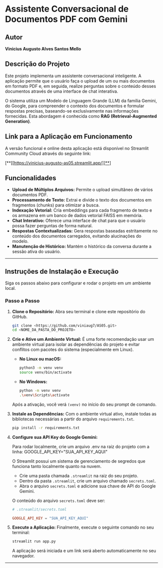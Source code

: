 # Assistente Conversacional de Documentos PDF com Gemini

## Autor

**Vinicius Augusto Alves Santos Mello**

## Descrição do Projeto

Este projeto implementa um assistente conversacional inteligente. A aplicação permite que o usuário faça o upload de um ou mais documentos em formato PDF e, em seguida, realize perguntas sobre o conteúdo desses documentos através de uma interface de chat interativa.

O sistema utiliza um Modelo de Linguagem Grande (LLM) da família Gemini, do Google, para compreender o contexto dos documentos e formular respostas precisas, baseando-se exclusivamente nas informações fornecidas. Esta abordagem é conhecida como **RAG (Retrieval-Augmented Generation)**.

## Link para a Aplicação em Funcionamento

A versão funcional e online desta aplicação está disponível no Streamlit Community Cloud através do seguinte link:

[**[[https://vinicius-augusto-as05.streamlit.app/]]**]

## Funcionalidades

* **Upload de Múltiplos Arquivos:** Permite o upload simultâneo de vários documentos PDF.
* **Processamento de Texto:** Extrai e divide o texto dos documentos em fragmentos (chunks) para otimizar a busca.
* **Indexação Vetorial:** Cria embeddings para cada fragmento de texto e os armazena em um banco de dados vetorial FAISS em memória.
* **Chat Interativo:** Oferece uma interface de chat para que o usuário possa fazer perguntas de forma natural.
* **Respostas Contextualizadas:** Gera respostas baseadas estritamente no conteúdo dos documentos carregados, evitando alucinações do modelo.
* **Manutenção de Histórico:** Mantém o histórico da conversa durante a sessão ativa do usuário.

---

## Instruções de Instalação e Execução

Siga os passos abaixo para configurar e rodar o projeto em um ambiente local.

### Passo a Passo

1.  **Clone o Repositório:**
    Abra seu terminal e clone este repositório do GitHub.
    ```bash
    git clone <https://github.com/viniaug7/AS05.git>
    cd <NOME_DA_PASTA_DO_PROJETO>
    ```

2.  **Crie e Ative um Ambiente Virtual:**
    É uma forte recomendação usar um ambiente virtual para isolar as dependências do projeto e evitar conflitos com pacotes do sistema (especialmente em Linux).

    * **No Linux ou macOS:**
        ```bash
        python3 -m venv venv
        source venv/bin/activate
        ```
    * **No Windows:**
        ```bash
        python -m venv venv
        .\venv\Scripts\activate
        ```
    Após a ativação, você verá `(venv)` no início do seu prompt de comando.

3.  **Instale as Dependências:**
    Com o ambiente virtual ativo, instale todas as bibliotecas necessárias a partir do arquivo `requirements.txt`.
    ```bash
    pip install -r requirements.txt
    ```

4.  **Configure sua API Key do Google Gemini:**

    Para rodar localmente, crie um arquivo .env na raiz do projeto com a linha: GOOGLE_API_KEY="SUA_API_KEY_AQUI"

    O Streamlit possui um sistema de gerenciamento de segredos que funciona tanto localmente quanto na nuvem.

    * Crie uma pasta chamada `.streamlit` na raiz do seu projeto.
    * Dentro da pasta `.streamlit`, crie um arquivo chamado `secrets.toml`.
    * Abra o arquivo `secrets.toml` e adicione sua chave de API do Google Gemini.

    O conteúdo do arquivo `secrets.toml` deve ser:
    ```toml
    # .streamlit/secrets.toml

    GOOGLE_API_KEY = "SUA_API_KEY_AQUI"
    ```

6.  **Execute a Aplicação:**
    Finalmente, execute o seguinte comando no seu terminal:
    ```bash
    streamlit run app.py
    ```
    A aplicação será iniciada e um link será aberto automaticamente no seu navegador.

---
